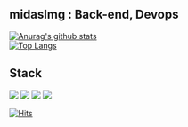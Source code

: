 

## midaslmg : Back-end, Devops

[![Anurag's github stats](https://github-readme-stats.vercel.app/api?username=midaslmg94&hide=stars&show_icons=true&theme=dracula)](https://github.com/midaslmg94)
<br>
[![Top Langs](https://github-readme-stats.vercel.app/api/top-langs/?username=midaslmg94&layout=compact)](https://github.com/midaslmg94)

## Stack

<img src= "http://img.shields.io/badge/-Spring-white?logo=Spring">
<img src= "http://img.shields.io/badge/-Microsoft Azure-blue?logo=Azure DevOps">
<img src= "http://img.shields.io/badge/-Docker-white?logo=Docker">
<img src= "http://img.shields.io/badge/-Kubernetes-white?logo=Kubernetes">


[![Hits](https://hits.seeyoufarm.com/api/count/incr/badge.svg?url=https%3A%2F%2Fgithub.com%2Fmidaslmg94&count_bg=%2379C83D&title_bg=%23555555&icon=&icon_color=%23E7E7E7&title=hits&edge_flat=false)](https://hits.seeyoufarm.com)

